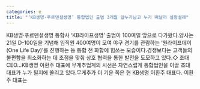```yaml
---
categories: e
title: "‘KB생명·푸르덴셜생명’ 통합법인 출범 3개월 앞누가남고 누가 떠날까 설왕설래"
---
```

KB생명·푸르덴셜생명 통합사 ‘KB라이프생명’ 출범이 100여일 앞으로 다가왔다.양사는 21일 D-100일을 기념해 임직원 400여명이 모여 야구 경기를 관람하는 ‘원라이프데이(One Life Day)’를 진행하는 등 통합 전 화합에 힘쓰는 모습이다.경쟁보다는 고객들의 불편함을 최소화하는 데 초점을 맞춰 상호 협력을 통한 발전을 도모하고 있다.◇ 초대 CEO...KB생명 이환주 대표에 무게추업계의 시선은 자연스럽게 통합법인을 이끌 초대 대표가 누가 될지에 쏠리고 있다.무게추가 더 기운 쪽은 현 KB생명 이환주 대표다. 이환주 대표는